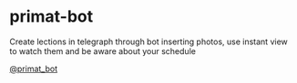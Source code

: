 # primat-bot
Create lections in telegraph through bot inserting photos, use instant view to watch them and be aware about your schedule

[@primat_bot](https://t.me/primat_bot)